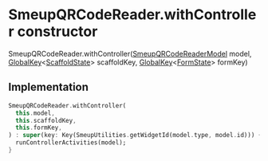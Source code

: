 


# SmeupQRCodeReader.withController constructor







SmeupQRCodeReader.withController([SmeupQRCodeReaderModel](../../smeup_models_widgets_smeup_qrcode_reader_model/SmeupQRCodeReaderModel-class.md) model, [GlobalKey](https://api.flutter.dev/flutter/widgets/GlobalKey-class.html)&lt;[ScaffoldState](https://api.flutter.dev/flutter/material/ScaffoldState-class.html)> scaffoldKey, [GlobalKey](https://api.flutter.dev/flutter/widgets/GlobalKey-class.html)&lt;[FormState](https://api.flutter.dev/flutter/widgets/FormState-class.html)> formKey)





## Implementation

```dart
SmeupQRCodeReader.withController(
  this.model,
  this.scaffoldKey,
  this.formKey,
) : super(key: Key(SmeupUtilities.getWidgetId(model.type, model.id))) {
  runControllerActivities(model);
}
```








